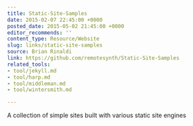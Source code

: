 ```yaml
---
title: Static-Site-Samples
date: 2015-02-07 22:45:00 +0000
posted_date: 2015-05-02 21:45:00 +0000
editor_recommends: ''
content_type: Resource/Website
slug: links/static-site-samples
source: Brian Rinaldi
link: https://github.com/remotesynth/Static-Site-Samples
related_tools:
- tool/jekyll.md
- tool/harp.md
- tool/middleman.md
- tool/wintersmith.md

---
```

A collection of simple sites built with various static site engines
